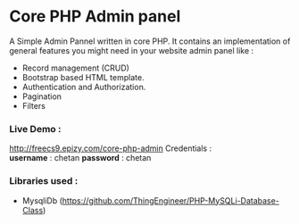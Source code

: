 # Core PHP Admin panel


A Simple Admin Pannel written in core PHP. It contains an implementation of general features you might need in your website admin panel like :

  - Record management (CRUD)
  - Bootstrap based HTML template.
  - Authentication and Authorization.
  - Pagination
  - Filters

### Live Demo :
http://freecs9.epizy.com/core-php-admin
Credentials :  
**username** : chetan
**password** : chetan


### Libraries used : 
  - MysqliDb (https://github.com/ThingEngineer/PHP-MySQLi-Database-Class)
